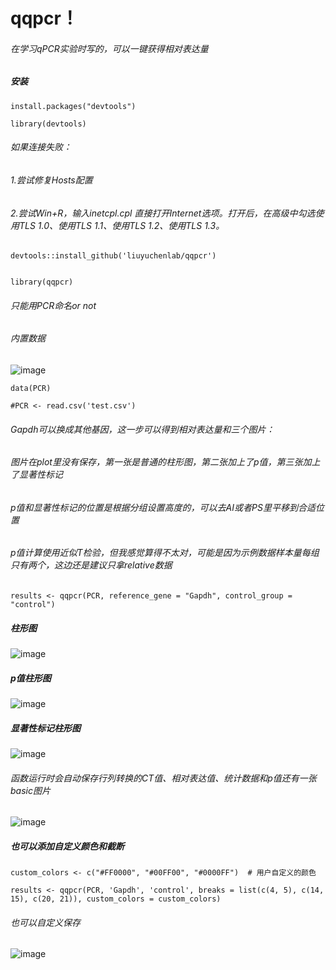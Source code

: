 # qqpcr！ 
###### 在学习qPCR实验时写的，可以一键获得相对表达量
##### 安装

```
install.packages("devtools")

library(devtools)
```

###### 如果连接失败：  
###### 1.尝试修复Hosts配置  
###### 2.尝试Win+R，输入inetcpl.cpl 直接打开Internet选项。打开后，在高级中勾选使用TLS 1.0、使用TLS 1.1、使用TLS 1.2、使用TLS 1.3。

```
devtools::install_github('liuyuchenlab/qqpcr')  


library(qqpcr)  

```
###### 只能用PCR命名or not  
###### 内置数据
![image](https://github.com/user-attachments/assets/0cf6077a-b55e-4271-8b1f-2c25b360efe4)

```
data(PCR)

#PCR <- read.csv('test.csv')  
```
###### Gapdh可以换成其他基因，这一步可以得到相对表达量和三个图片：  

###### 图片在plot里没有保存，第一张是普通的柱形图，第二张加上了p值，第三张加上了显著性标记 
###### p值和显著性标记的位置是根据分组设置高度的，可以去AI或者PS里平移到合适位置
###### p值计算使用近似T检验，但我感觉算得不太对，可能是因为示例数据样本量每组只有两个，这边还是建议只拿relative数据
```
results <- qqpcr(PCR, reference_gene = "Gapdh", control_group = "control")  
```
##### 柱形图  
![image](https://github.com/user-attachments/assets/e6645e0a-d706-4de7-af60-32a649079b49)
  

##### p值柱形图  
![image](https://github.com/user-attachments/assets/df12fb80-c903-488c-8c86-b77b85bd4205)


##### 显著性标记柱形图  

![image](https://github.com/user-attachments/assets/cbad41dc-86df-4f37-bfaf-5dff88143e38)

###### 函数运行时会自动保存行列转换的CT值、相对表达值、统计数据和p值还有一张basic图片
![image](https://github.com/user-attachments/assets/949b6eb3-e931-4b80-86fd-720bb36115e5)


##### 也可以添加自定义颜色和截断
```
custom_colors <- c("#FF0000", "#00FF00", "#0000FF")  # 用户自定义的颜色

results <- qqpcr(PCR, 'Gapdh', 'control', breaks = list(c(4, 5), c(14, 15), c(20, 21)), custom_colors = custom_colors)
```
###### 也可以自定义保存

![image](https://github.com/user-attachments/assets/44836f5f-9995-40b2-b1ba-1ef4b036154c)





